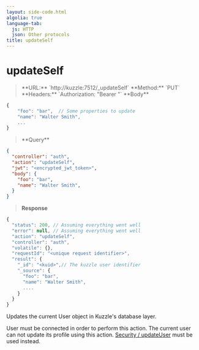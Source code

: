 ```yaml
---
layout: side-code.html
algolia: true
language-tab:
  js: HTTP
  json: Other protocols
title: updateSelf
---
```


# updateSelf

<blockquote class="js">
<p>
**URL:** `http://kuzzle:7512/_updateSelf`  
**Method:** `PUT`  
**Headers:** `Authorization: "Bearer <encrypted_jwt_token>"`  
**Body**
</p>
</blockquote>

<section class="http"></section>

```js
{
    "foo": "bar",  // Some properties to update
    "name": "Walter Smith",
    ...
}
```

<blockquote class="json">
<p>
**Query**
</p>
</blockquote>

```json
{
  "controller": "auth",
  "action": "updateSelf",
  "jwt": "<encrypted_jwt_token>",
  "body": {
    "foo": "bar",        
    "name": "Walter Smith",
  }
}
```

>**Response**

```javascript
{
  "status": 200, // Assuming everything went well
  "error": null, // Assuming everything went well
  "action": "updateSelf",
  "controller": "auth",
  "volatile": {},
  "requestId": "<unique request identifier>",
  "result": {
    "_id": "<kuid>",// The kuzzle user identifier
    "_source": {
      "foo": "bar",
      "name": "Walter Smith",
      ....
    }
  }
}
```

Updates the current User object in Kuzzle's database layer.

<aside class="notice">
  User must be connected in order to perform this action.
  The current user can not update its profile using this action.
  <a href="#updateuser">Security / updateUser</a> must be used instead.
</aside>
